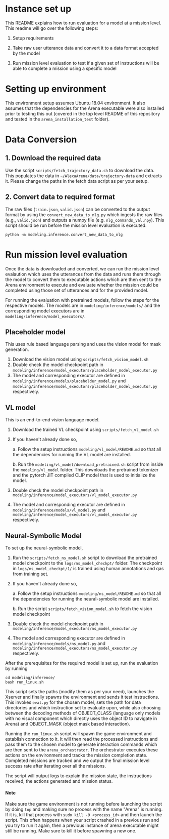 # Instance set up

This README explains how to run evaluation for a model at a mission level. This readme will go over the following steps:

1. Setup requirements

2. Take raw user utterance data and convert it to a data format accepted by the model

3. Run mission level evaluation to test if a given set of instructions will be able to complete a mission using a specific model


# Setting up environment

This environment setup assumes Ubuntu 18.04 environment.  It also assumes that the dependencies for the Arena executable were also installed prior to testing this out (covered in the top level README of this repository and tested in the `arena_installation_test` folder).


# Data Conversion
## 1. Download the required data

Use the script `scripts/fetch_trajectory_data.sh` to download the data. This populates the data in `~/AlexaArena/data/trajectory-data` and extracts it. Please change the paths in the fetch data script as per your setup.


## 2. Convert data to required format
The raw files (`train.json`, `valid.json`) can be converted to the output format by using the `convert_new_data_to_nlg.py` which ingests the raw files (e.g., `valid.json`) and outputs a numpy file (e.g. `nlg_commands_val.npy`). 
This script should be run before the mission level evaluation is executed.
```
python -m modeling.inference.convert_new_data_to_nlg
``` 

# Run mission level evaluation

Once the data is downloaded and converted, we can run the mission level evalaution which uses the utterances from the data and runs them through the model to convert them to executable actions which are then sent to the Arena environment to execute and evaluate whether the mission could be completed using those set of utterances and for the provided model. 

For running the evaluation with pretrained models, follow the steps for the respective models. The models are in `modeling/inference/models/` and the corresponding model executors are in `modeling/inference/model_executors/`.

## Placeholder model 

This uses rule based language parsing and uses the vision model for mask generation. 

1. Download the vision model using `scripts/fetch_vision_model.sh`
2. Double check the model checkpoint path in `modeling/inference/model_executors/placeholder_model_executor.py`
3. The model and corresponding executor are defined in `modeling/inference/models/placeholder_model.py` and `modeling/inference/model_executors/placeholder_model_executor.py` respectively.

## VL model 

This is an end-to-end vision language model. 
1. Download the trained VL checkpoint using `scripts/fetch_vl_model.sh`
2. If you haven't already done so,

    a. Follow the setup instructions `modeling/vl_model/README.md` so that all the dependencies for running the VL model are installed.
    
    b. Run the `modeling/vl_model/download_pretrained.sh` script from inside the `modeling/vl_model` folder. This downloads the pretrained tokenizer and the pytorch JIT compiled CLIP model that is used to initialize the model.

3. Double check the model checkpoint path in `modeling/inference/model_executors/vl_model_executor.py`
4. The model and corresponding executor are defined in `modeling/inference/models/vl_model.py` and `modeling/inference/model_executors/vl_model_executor.py` respectively.

## Neural-Symbolic Model

To set up the neural-symbolic model, 
1. Run the `scripts/fetch_ns_model.sh` script to download the pretrained model checkpoint to the `logs/ns_model_checkpt/` folder.
The checkpoint in `logs/ns_model_checkpt/1/` is trained using human annotations and qas from training set. 
2. If you haven't already done so, 

    a. Follow the setup instructions `modeling/ns_model/README.md` so that all the dependencies for running the neural-symbolic model are installed.

    b. Run the script `scripts/fetch_vision_model.sh` to fetch the vision model checkpoint
    
3. Double check the model checkpoint path in `modeling/inference/model_executors/ns_model_executor.py`
4. The model and corresponding executor are defined in `modeling/inference/models/ns_model.py` and `modeling/inference/model_executors/ns_model_executor.py` respectively.


After the prerequisites for the required model is set up, run the evaluation by running
```
cd modeling/inference/
bash run_linux.sh
```

This script sets the paths (modify them as per your need), launches the Xserver and finally spawns the environment and sends it test instructions. This invokes `eval.py` for the chosen model, sets the path for data directories and which instruction set to evaluate upon, while also choosing between the decoding methods of OBJECT_CLASS (language only models with no visual component which directly uses the object ID to navigate in Arena) and OBJECT_MASK (object mask based interaction).

Running the `run_linux.sh` script will spawn the game environment and establish connection to it. It will then read the processed instructions and pass them to the chosen model to generate interaction commands which are then sent to the `arena_orchestrator`. The orchestrator executes these actions on the environment and tracks the mission completion state. Completed missions are tracked and we output the final mission level success rate after iterating over all the missions.

The script will output logs to explain the mission state, the instructions received, the actions generated and mission status.


#### Note
Make sure the game environment is not running before launching the script by doing `top` and making sure no process with the name "Arena" is running. If it is, kill that process with `sudo kill -9 <process_id>` and then launch the script. This often happens when your script crashed in a previous run and you try to run it again, then a previous instance of arena executable might still be running. Make sure to kill it before spawning a new one.
